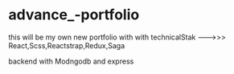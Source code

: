 # advance_-portfolio
this will be my own new portfolio with with technicalStak --->>> React,Scss,Reactstrap,Redux,Saga 

backend with Modngodb and express
